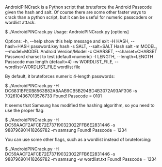 AndroidPINCrack is a Python script that bruteforce the Android Passcode given the hash and salt.
Of course there are some other faster ways to crack than a python script, but it can be useful for numeric passcoders or wordlist attack.

$ ./AndroidPINCrack.py 
Usage: AndroidPINCrack.py [options]

Options:
  -h, --help                                   show this help message and exit
  -H HASH, --hash=HASH                         password.key hash
  -s SALT, --salt=SALT                         Hash salt
  -m MODEL, --model=MODEL                      Android Version/Model
  -c CHARSET, --charset=CHARSET                Password charset to test (default=numeric)
  -l LENGTH, --length=LENGTH                   Passcode max length (default=4)
  -w WORDLIST_FILE, --wordlist=WORDLIST_FILE   wordlist file

By default, it bruteforces numeric 4-length passwords:

$ ./AndroidPINCrack.py -H DC6831BFE0B8563B82A8AAB9CB5B294BD4B3072A93AF306 -s 7026104367013576733
Found! Passcode = 0101

It seems that Samsung has modified the hashing algorithm, so you need to use the proper flag:

$ ./AndroidPINCrack.py -H DC59AACF2AFCE72E737190323022FFB6E2831446 -s 988796901418269782 -m samsung
Found! Passcode = 1234

You can use some other flags, such as a wordlist instead of bruteforcing:

$ ./AndroidPINCrack.py -H DC59AACF2AFCE72E737190323022FFB6E2831446 -s 988796901418269782 -m samsung -w wordlist.txt
Found! Passcode = 1234
